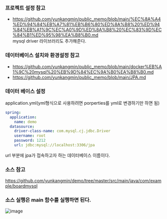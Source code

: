 ### 프로젝트 설정 참고
- https://github.com/yunkangmin/public_memo/blob/main/%EC%8A%A4%ED%94%84%EB%A7%81%EB%B6%80%ED%8A%B8%20%ED%94%84%EB%A1%9C%EC%A0%9D%ED%8A%B8%20%EC%83%9D%EC%84%B1%ED%95%98%EA%B8%B0.md  
mysql driver 라이브러리도 추가해준다. 


### 데이터베이스 설치와 환경설정 참고 
- https://github.com/yunkangmin/public_memo/blob/main/docker%EB%A1%9C%20mysql%20%EB%9D%84%EC%9A%B0%EA%B8%B0.md  
- https://github.com/yunkangmin/public_memo/blob/main/JPA.md  

### 데이터 베이스 설정
application.yml(yml형식으로 사용하려면 porperties를 yml로 변경하기만 하면 됨)
```yml
spring:
  application:
    name: demo
  datasource:
    driver-class-name: com.mysql.cj.jdbc.Driver
    username: root
    password: 1212
    url: jdbc:mysql://localhost:3306/jpa
```
url 부분에 jpa가 접속하고자 하는 데이터베이스 이름이다. 

### 소스 참고 
https://github.com/yunkangmin/demo/tree/master/src/main/java/com/example/boardmysql

### 소스 실행은 main 함수를 실행하면 된다. 
![image](https://github.com/user-attachments/assets/a011cd95-c598-4a16-be96-560e579e3234)


















